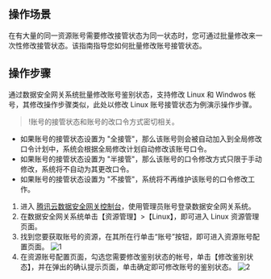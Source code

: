 ## 操作场景

在有大量的同一资源账号需要修改接管状态为同一状态时，您可通过批量修改来一次性修改接管状态。该指南指导您如何批量修改账号接管状态。


## 操作步骤
通过数据安全网关系统批量修改账号鉴别状态，支持修改 Linux 和 Windwos 帐号，其修改操作步骤类似，此处以修改 Linux 账号接管状态为例演示操作步骤。
>!账号的接管状态和账号的改口令方式密切相关。
- 如果账号的接管状态设置为 "全接管"，那么该账号则会被自动加入到全局修改口令计划中，系统会根据全局修改计划自动修改该账号口令。
- 如果账号的接管状态设置为 "半接管"，那么该账号的口令修改方式只限于手动修改，系统将不自动为其更改口令。
- 如果账号的接管状态设置为 "不接管"，系统将不再维护该账号的口令修改工作。

1. 进入 [腾讯云数据安全网关控制台](https://console.cloud.tencent.com/dasb)，使用管理员账号登录数据安全网关系统。
2. 在数据安全网关系统单击【资源管理】>【Linux】，即可进入 Linux 资源管理页面。
3. 找到您要获取账号的资源，在其所在行单击“账号”按钮，即可进入资源账号配置页面。
![1](https://main.qcloudimg.com/raw/b9cebf2ec293f0fd34894a3141036c09.png)
4. 在资源账号配置页面，勾选您需要修改鉴别状态的帐号，单击【修改鉴别状态】，并在弹出的确认提示页面，单击确定即可修改账号的鉴别状态。
![2](https://main.qcloudimg.com/raw/e409f10b75908f4867f4d275a0f6033b.png)
